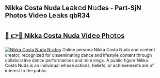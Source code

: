 ## Nikka Costa Nuda Le𝚊k𝚎d N𝚞𝚍es - Part-SjN Photos Vid𝚎o Le𝚊ks qbR34

# <h2><a href="http://fbco9p.evod.top/?m=Nikka+Costa+Nuda">🔗 👉🔴 Nikka Costa Nuda Vid𝚎o Ph𝚘t𝚘s</a></h2>

[![Nikka Costa Nuda N𝚞d𝚎s](https://i.imgur.com/8V9OHl7.gif)](http://fbco9p.evod.top/?m=Nikka+Costa+Nuda)
Online persona Nikka Costa Nuda and content creator, recognized for disseminating dance and lifestyle content through collaborative dance performances and mini vlogs. A public figure Nikka Costa Nuda is an individual whose actions, beliefs, or achievements are of interest to the public. 
